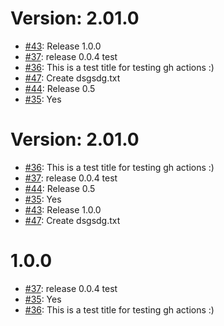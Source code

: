 Version: 2.01.0
======

* [#43](https://api.github.com/repos/saadmk11/test/issues/43): Release 1.0.0
* [#37](https://api.github.com/repos/saadmk11/test/issues/37): release 0.0.4 test
* [#36](https://api.github.com/repos/saadmk11/test/issues/36): This is a test title for testing gh actions :)
* [#47](https://api.github.com/repos/saadmk11/test/issues/47): Create dsgsdg.txt
* [#44](https://api.github.com/repos/saadmk11/test/issues/44): Release 0.5
* [#35](https://api.github.com/repos/saadmk11/test/issues/35): Yes


Version: 2.01.0
======

* [#36](https://api.github.com/repos/saadmk11/test/issues/36): This is a test title for testing gh actions :)
* [#37](https://api.github.com/repos/saadmk11/test/issues/37): release 0.0.4 test
* [#44](https://api.github.com/repos/saadmk11/test/issues/44): Release 0.5
* [#35](https://api.github.com/repos/saadmk11/test/issues/35): Yes
* [#43](https://api.github.com/repos/saadmk11/test/issues/43): Release 1.0.0
* [#47](https://api.github.com/repos/saadmk11/test/issues/47): Create dsgsdg.txt


1.0.0
=====
* [#37](https://api.github.com/repos/saadmk11/test/issues/37): release 0.0.4 test
* [#35](https://api.github.com/repos/saadmk11/test/issues/35): Yes
* [#36](https://api.github.com/repos/saadmk11/test/issues/36): This is a test title for testing gh actions :)
